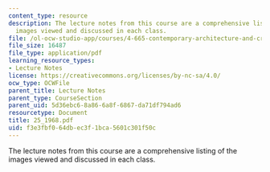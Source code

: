 ```yaml
---
content_type: resource
description: The lecture notes from this course are a comprehensive listing of the
  images viewed and discussed in each class.
file: /ol-ocw-studio-app/courses/4-665-contemporary-architecture-and-critical-debate-spring-2002/f3e3fbf064dbec3f1bca5601c301f50c_25_1968.pdf
file_size: 16487
file_type: application/pdf
learning_resource_types:
- Lecture Notes
license: https://creativecommons.org/licenses/by-nc-sa/4.0/
ocw_type: OCWFile
parent_title: Lecture Notes
parent_type: CourseSection
parent_uid: 5d36ebc6-8a86-6a8f-6867-da71df794ad6
resourcetype: Document
title: 25_1968.pdf
uid: f3e3fbf0-64db-ec3f-1bca-5601c301f50c
---
```

The lecture notes from this course are a comprehensive listing of the images viewed and discussed in each class.